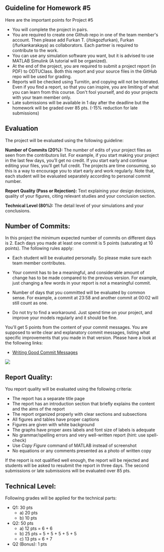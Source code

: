 ﻿
## Guideline for Homework #5

Here are the important points for Project #5

- You will complete the project in pairs.
- You are required to create one Github repo in one of the team member's account. Then please add Furkan T. (/tokgozfurkan), Furkan (/furkankarakaya) as collaborators. Each partner is required to contribute to the work.
- You can use any simulation software you want, but it is advised to use MATLAB Simulink (A tutorial will be organized).
- At the end of the project, you are required to submit a project report (in PDF) to ODTUClass. Both this report and your source files in the GitHub repo will be used for grading.
- Reports will be checked using Turnitin, and copying will not be tolerated. Even if you find a report, so that you can inspire, you are limiting of what you can learn from this course. Don't fool yourself, and do your projects with your team member only.
- Late submissions will be available in 1 day after the deadline but the homework will be graded over 85 pts. (-15% reduction for late submissions)

## Evaluation

The project will be evaluated using the following guideline:

**Number of Commits (20%):** The number of edits of your project files as seen from the contributors list. For example, if you start making your project in the last few days, you’ll get no credit. If you start early and continue editing your files, you’ll get full credit. The projects are time consuming, so this is a way to encourage you to start early and work regularly. Note that, each student will be evaluated separately according to personal commit number.

**Report Quality (Pass or Rejection):** Text explaining your design decisions, quality of your figures, citing relevant studies and your conclusion section.

**Technical Level (80%):** The detail level of your simulations and your conclusions.

## Number of Commits:

In this project the minimum expected number of commits on different days is 2. Each days you made at least one commit is 5 points (saturating at 10 points).  The following rules apply:

- Each student will be evaluated personally. So please make sure each team member contributes.

- Your commit has to be a meaningful, and considerable amount of change has to be made compared to the previous version. For example, just changing a few words in your report is not a meaningful commit.

- Number of days that you committed will be evaluated by common sense. For example, a commit at 23:58 and another commit at 00:02 will still count as one.

- Do not try to find a workaround. Just spend time on your project, and improve your models regularly and it should be fine.

You'll get 5 points from the content of your commit messages. You are supposed to write clear and explanatory commit messages, listing what  specific improvements that you made in that version. Please have a look at the following links:

- [Writing Good Commit Messages](https://vip.wordpress.com/documentation/commit-messages/)

![](https://imgs.xkcd.com/comics/git_commit.png)

## Report Quality:

You report quality will be evaluated using the following criteria:

- The report has a separate title page
- The report has an introduction section that briefly explains the content and the aims of the report
- The report organized properly with clear sections and subsections
- All figures and tables have proper captions
- Figures are given with white background
- The graphs have proper axes labels and font size of labels is adequate
- No grammar/spelling errors and very well-written report (hint: use spell-check)
- Use *Copy Figure* command of MATLAB instead of screenshot
- No equations or any comments presented as a photo of written copy

If the report is not qualified well enough, the report will be rejected and students will be asked to resubmit the report in three days. The second submissions or late submissions will be evaluated over 85 pts.

## Technical Level:

Following grades will be applied for the technical parts:

- Q1: 30 pts
	- a) 20 pts
	- b) 10 pts
- Q2: 50 pts
	- a) 12 pts = 6 + 6
	- b) 25 pts = 5 + 5 + 5 + 5 + 5
	- c) 13 pts = 6 + 7
- Q2 (Bonus): 1 pts
